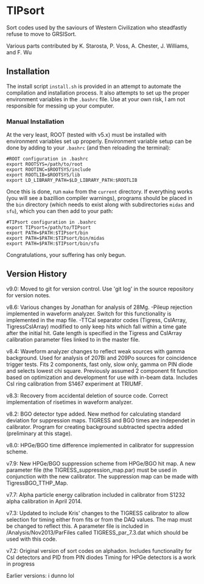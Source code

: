 # TIPsort

Sort codes used by the saviours of Western Civilization who steadfastly refuse to move to GRSISort.

Various parts contributed by K. Starosta, P. Voss, A. Chester, J. Williams, and F. Wu

## Installation

The install script `install.sh` is provided in an attempt to automate the compilation and installation process.  It also attempts to set up the proper environment variables in the `.bashrc` file.  Use at your own risk, I am not responsible for messing up your computer.

### Manual Installation

At the very least, ROOT (tested with v5.x) must be installed with environment variables set up properly.  Environment variable setup can be done by adding to your `.bashrc` (and then reloading the terminal):

```
#ROOT configuration in .bashrc
export ROOTSYS=/path/to/root
export ROOTINC=$ROOTSYS/include
export ROOTLIB=$ROOTSYS/lib
export LD_LIBRARY_PATH=$LD_LIBRARY_PATH:$ROOTLIB
```

Once this is done, run `make` from the `current` directory.  If everything works (you will see a bazillion compiler warnings), programs should be placed in the `bin` directory (which needs to exist along with subdirectories `midas` and `sfu`), which you can then add to your path:

```
#TIPsort configuration in .bashrc
export TIPsort=/path/to/TIPsort
export PATH=$PATH:$TIPsort/bin
export PATH=$PATH:$TIPsort/bin/midas
export PATH=$PATH:$TIPsort/bin/sfu
```

Congratulations, your suffering has only begun.

## Version History

v9.0: Moved to git for version control.  Use 'git log' in the source repository for version notes.

v8.6: Various changes by Jonathan for analysis of 28Mg.
     -Pileup rejection implemented in waveform analyzer.  Switch for this functionality is implemented in the map file.
     -TTCal separator codes (Tigress, CsIArray, TigressCsIArray) modified to only keep hits which fall within a time gate after the initial hit.  Gate length is specified in the Tigress and CsIArray calibration parameter files linked to in the master file.

v8.4: Waveform analyzer changes to reflect weak sources with gamma background.  Used for analysis of 207Bi and 209Po sources for coincidence trigger tests.  Fits 2 components, fast only, slow only, gamma on PIN diode and selects lowest chi square. Previously assumed 2 component fit function based on optimization and development for use with in-beam data.  Includes CsI ring calibration from S1467 experiment at TRIUMF.

v8.3: Recovery from accidental deletion of source code. Correct implementation of risetimes in waveform analyzer.

v8.2: BGO detector type added. New method for calculating standard deviation for suppression maps. TIGRESS and BGO times are independet in calibrator.  Program for creating background subtracted spectra added (preliminary at this stage).

v8.0: HPGe/BGO time difference implemented in calibrator for suppression scheme.

v7.9: New HPGe/BGO suppression scheme from HPGe/BGO hit map. A new parameter file (the TIGRESS_suppression_map.par) must be used in conjunction with the new calibrator. The suppression map can be made with TigressBGO_TTHP_Map.

v7.7: Alpha particle energy calibration included in calibrator from S1232 alpha calibration in April 2014.

v7.3: Updated to include Kris' changes to the TIGRESS calibrator to allow selection for timing either from fits or from the DAQ values. The map must be changed to reflect this. A parameter file is included in /Analysis/Nov2013/ParFiles called TIGRESS_par_7.3.dat which should be used with this code.
          
v7.2: Original version of sort codes on alphadon.
      Includes functionality for CsI detectors and PID from PIN diodes
      Timing for HPGe detectors is a work in progress

Earlier versions: i dunno lol
